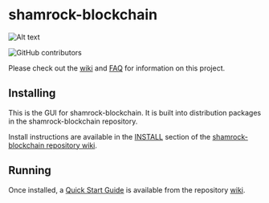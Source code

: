 # shamrock-blockchain
![Alt text](https://www.shamrock.net/img/shamrock_logo.svg)

![GitHub contributors](https://img.shields.io/github/contributors/Shamrock-Network/shamrock-blockchain?logo=GitHub)

Please check out the [wiki](https://github.com/Shamrock-Network/shamrock-blockchain/wiki)
and [FAQ](https://github.com/Shamrock-Network/shamrock-blockchain/wiki/FAQ) for
information on this project.

## Installing

This is the GUI for shamrock-blockchain. It is built into distribution packages in the shamrock-blockchain repository.

Install instructions are available in the
[INSTALL](https://github.com/Shamrock-Network/shamrock-blockchain/wiki/INSTALL)
section of the
[shamrock-blockchain repository wiki](https://github.com/Shamrock-Network/shamrock-blockchain/wiki).

## Running

Once installed, a
[Quick Start Guide](https://github.com/Shamrock-Network/shamrock-blockchain/wiki/Quick-Start-Guide)
is available from the repository
[wiki](https://github.com/Shamrock-Network/shamrock-blockchain/wiki).
